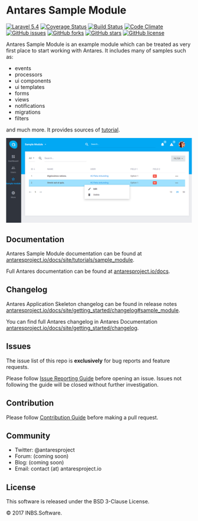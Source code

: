 # Antares Sample Module

[![Laravel 5.4](https://img.shields.io/badge/Laravel-5.4-orange.svg)](http://laravel.com)
[![Coverage Status](https://coveralls.io/repos/github/antaresproject/project/badge.svg?branch=master)](https://coveralls.io/github/antaresproject/project?branch=master)
[![Build Status](https://travis-ci.org/antaresproject/project.svg?branch=master)](https://travis-ci.org/antaresproject/project)
[![Code Climate](https://codeclimate.com/github/antaresproject/project/badges/gpa.svg)](https://codeclimate.com/github/antaresproject/project)
[![GitHub issues](https://img.shields.io/github/issues/antaresproject/project.svg)](https://github.com/antaresproject/project/issues)
[![GitHub forks](https://img.shields.io/github/forks/antaresproject/project.svg)](https://github.com/antaresproject/project/network)
[![GitHub stars](https://img.shields.io/github/stars/antaresproject/project.svg)](https://github.com/antaresproject/project/stargazers)
[![GitHub license](https://img.shields.io/badge/license-New%20BSD-blue.svg)](https://raw.githubusercontent.com/antaresproject/project/master/LICENSE)

Antares Sample Module is an example module which can be treated as very first place to start working with Antares. It includes many of samples such as:

- events
- processors
- ui components
- ui templates
- forms
- views
- notifications
- migrations
- filters

and much more. It provides sources of [tutorial](http://antaresproject.io/docs/site/tutorials/sample_module/index.html).

![sample_module](docs/img/sample_module.PNG)

## Documentation

Antares Sample Module documentation can be found at [antaresproject.io/docs/site/tutorials/sample_module](http://antaresproject.io/docs/site/tutorials/sample_module/index.html).

Full Antares documentation can be found at [antaresproject.io/docs](http://antaresproject.io/docs).


## Changelog

Antares Application Skeleton changelog can be found in release notes [antaresproject.io/docs/site/getting_started/changelog#sample_module](http://antaresproject.io/docs/site/getting_started/changelog/index.html#sample_module).

You can find full Antares changelog in Antares Documentation [antaresproject.io/docs/site/getting_started/changelog](http://antaresproject.io/docs/site/getting_started/changelog/index.html).

## Issues

The issue list of this repo is **exclusively** for bug reports and feature requests.

Please follow [Issue Reporting Guide](http://antaresproject.io/docs/site/getting_started/issues_reporting_guide/index.html) before opening an issue. Issues not following the guide will be closed without further investigation.

## Contribution

Please follow [Contribution Guide](http://antaresproject.io/docs/site/getting_started/contributing/index.html) before making a pull request.

## Community

* Twitter: @antaresproject
* Forum: (coming soon)
* Blog: (coming soon)
* Email: contact (at) antaresproject.io


## License

This software is released under the BSD 3-Clause License.

© 2017 INBS.Software.

